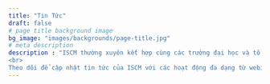 ```yaml
---
title: "Tin Tức"
draft: false
# page title background image
bg_image: "images/backgrounds/page-title.jpg"
# meta description
description : "ISCM thường xuyên kết hợp cùng các trường đại học và tổ chức đối tác đến từ nhiều quốc gia tổ chức các sự kiện giáo dục và nghiên cứu nhằm chia sẻ các kiến thức bổ ích cho cộng đồng, từ đó cùng nhau nâng cao chất lượng cuộc sống đô thị. Bên cạnh đó, Viện cũng tổ chức các hoạt động trên nền tảng số và mạng Internet, tạo điều kiện tiếp cận và thu hút sự tham gia của đông đảo  sinh viên, nghiên cứu viên, và các nhà khoa học từ khắp nơi trên thế giới.
<br>
Theo dõi để cập nhật tin tức của ISCM với các hoạt động đa dạng từ webinar, workshop đến hội thảo và các chương trình đào tạo phối hợp tổ chức cùng các đối tác trong nhiều lĩnh vực."
---
```

